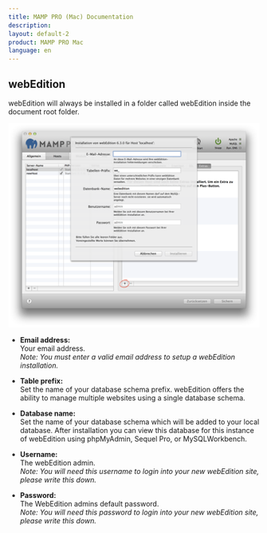 ```yaml
---
title: MAMP PRO (Mac) Documentation
description: 
layout: default-2
product: MAMP PRO Mac
language: en
---
```


## webEdition

webEdition will always be installed in a folder called webEdition inside the document root folder.

![MAMP](webEdition.png)

*  **Email address:**  
   Your email address.  
   *Note: You must enter a valid email address to setup a webEdition installation.*

*  **Table prefix:**  
   Set the name of your database schema prefix. webEdition offers the ability to manage multiple websites
   using a single database schema.

*  **Database name:**  
   Set the name of your database schema which will be added to your local database.
   After installation you can view this database for this instance of webEdition using phpMyAdmin, Sequel Pro, or               MySQLWorkbench.

*  **Username:**  
   The webEdition admin.  
   *Note: You will need this username to login into your new webEdition site, please write this down.*  

*  **Password:**  
   The WebEdition admins default password.  
   *Note: You will need this password to login into your new webEdition site, please write this down.*


